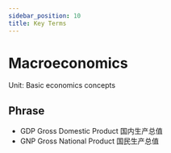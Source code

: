 ```yaml
---
sidebar_position: 10
title: Key Terms
---
```


# Macroeconomics

Unit: Basic economics concepts

## Phrase

- GDP
  Gross Domestic Product
  国内生产总值
- GNP
  Gross National Product
  国民生产总值
